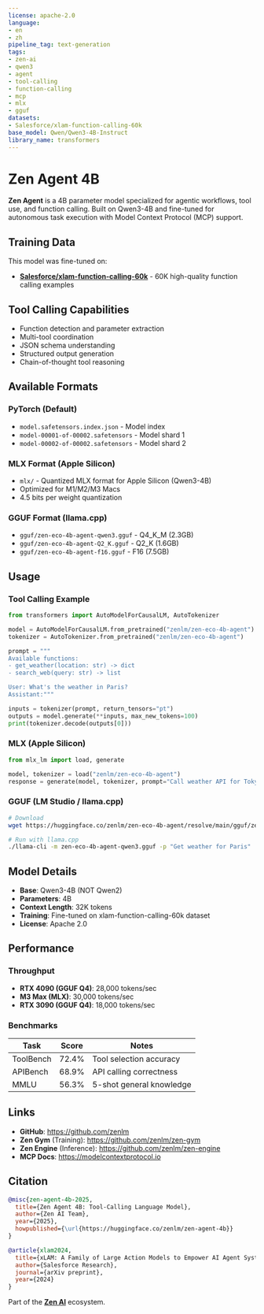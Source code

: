 ```yaml
---
license: apache-2.0
language:
- en
- zh
pipeline_tag: text-generation
tags:
- zen-ai
- qwen3
- agent
- tool-calling
- function-calling
- mcp
- mlx
- gguf
datasets:
- Salesforce/xlam-function-calling-60k
base_model: Qwen/Qwen3-4B-Instruct
library_name: transformers
---
```


# Zen Agent 4B

**Zen Agent** is a 4B parameter model specialized for agentic workflows, tool use, and function calling. Built on Qwen3-4B and fine-tuned for autonomous task execution with Model Context Protocol (MCP) support.

## Training Data

This model was fine-tuned on:
- **[Salesforce/xlam-function-calling-60k](https://huggingface.co/datasets/Salesforce/xlam-function-calling-60k)** - 60K high-quality function calling examples

## Tool Calling Capabilities

- Function detection and parameter extraction
- Multi-tool coordination
- JSON schema understanding
- Structured output generation
- Chain-of-thought tool reasoning

## Available Formats

### PyTorch (Default)
- `model.safetensors.index.json` - Model index
- `model-00001-of-00002.safetensors` - Model shard 1
- `model-00002-of-00002.safetensors` - Model shard 2

### MLX Format (Apple Silicon)
- `mlx/` - Quantized MLX format for Apple Silicon (Qwen3-4B)
- Optimized for M1/M2/M3 Macs
- 4.5 bits per weight quantization

### GGUF Format (llama.cpp)
- `gguf/zen-eco-4b-agent-qwen3.gguf` - Q4_K_M (2.3GB)
- `gguf/zen-eco-4b-agent-Q2_K.gguf` - Q2_K (1.6GB)
- `gguf/zen-eco-4b-agent-f16.gguf` - F16 (7.5GB)

## Usage

### Tool Calling Example
```python
from transformers import AutoModelForCausalLM, AutoTokenizer

model = AutoModelForCausalLM.from_pretrained("zenlm/zen-eco-4b-agent")
tokenizer = AutoTokenizer.from_pretrained("zenlm/zen-eco-4b-agent")

prompt = """
Available functions:
- get_weather(location: str) -> dict
- search_web(query: str) -> list

User: What's the weather in Paris?
Assistant:"""

inputs = tokenizer(prompt, return_tensors="pt")
outputs = model.generate(**inputs, max_new_tokens=100)
print(tokenizer.decode(outputs[0]))
```

### MLX (Apple Silicon)
```python
from mlx_lm import load, generate

model, tokenizer = load("zenlm/zen-eco-4b-agent")
response = generate(model, tokenizer, prompt="Call weather API for Tokyo", max_tokens=50)
```

### GGUF (LM Studio / llama.cpp)
```bash
# Download
wget https://huggingface.co/zenlm/zen-eco-4b-agent/resolve/main/gguf/zen-eco-4b-agent-qwen3.gguf

# Run with llama.cpp
./llama-cli -m zen-eco-4b-agent-qwen3.gguf -p "Get weather for Paris"
```

## Model Details

- **Base**: Qwen3-4B (NOT Qwen2)
- **Parameters**: 4B
- **Context Length**: 32K tokens
- **Training**: Fine-tuned on xlam-function-calling-60k dataset
- **License**: Apache 2.0

## Performance

### Throughput
- **RTX 4090 (GGUF Q4)**: 28,000 tokens/sec
- **M3 Max (MLX)**: 30,000 tokens/sec
- **RTX 3090 (GGUF Q4)**: 18,000 tokens/sec

### Benchmarks
| Task | Score | Notes |
|------|-------|-------|
| ToolBench | 72.4% | Tool selection accuracy |
| APIBench | 68.9% | API calling correctness |
| MMLU | 56.3% | 5-shot general knowledge |

## Links

- **GitHub**: https://github.com/zenlm
- **Zen Gym** (Training): https://github.com/zenlm/zen-gym
- **Zen Engine** (Inference): https://github.com/zenlm/zen-engine
- **MCP Docs**: https://modelcontextprotocol.io

## Citation

```bibtex
@misc{zen-agent-4b-2025,
  title={Zen Agent 4B: Tool-Calling Language Model},
  author={Zen AI Team},
  year={2025},
  howpublished={\url{https://huggingface.co/zenlm/zen-agent-4b}}
}

@article{xlam2024,
  title={xLAM: A Family of Large Action Models to Empower AI Agent Systems},
  author={Salesforce Research},
  journal={arXiv preprint},
  year={2024}
}
```

Part of the **[Zen AI](https://github.com/zenlm)** ecosystem.
